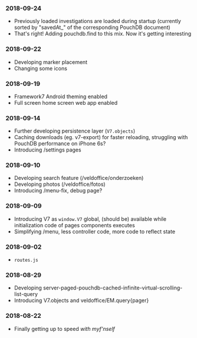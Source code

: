 ### 2018-09-24
- Previously loaded investigations are loaded during startup (currently sorted by "savedAt_" of the corresponding PouchDB document)
- That's right! Adding pouchdb.find to this mix. Now it's getting interesting

### 2018-09-22
- Developing marker placement
- Changing some icons

### 2018-09-19
- Framework7 Android theming enabled 
- Full screen home screen web app enabled

### 2018-09-14
- Further developing persistence layer (`V7.objects`)
- Caching downloads (eg. v7-export) for faster reloading, struggling with PouchDB performance on iPhone 6s?
- Introducing /settings pages

### 2018-09-10
- Developing search feature (/veldoffice/onderzoeken)
- Developing photos (/veldoffice/fotos)
- Introducing /menu-fix, debug page?

### 2018-09-09
- Introducing V7 as `window.V7` global, (should be) available while initialization code of pages components executes
- Simplifying /menu, less controller code, more code to reflect state

### 2018-09-02
- `routes.js`

### 2018-08-29
- Developing server-paged-pouchdb-cached-infinite-virtual-scrolling-list-query 
- Introducing V7.objects and veldoffice/EM.query{pager}

### 2018-08-22
- Finally getting up to speed _with myf'nself_